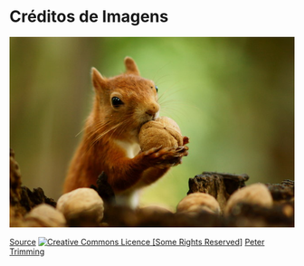 # Créditos de Imagens

<img src="squirrel_walnut.jpg"/>

[Source](http://www.geograph.org.uk/photo/3083897) <a rel="license" href="http://creativecommons.org/licenses/by-sa/2.0/"><img alt="Creative Commons Licence [Some Rights Reserved]" src="http://creativecommons.org/images/public/somerights20.gif"></a> <a title="View profile" href="http://www.geograph.org.uk/profile/34298" xmlns:cc="http://creativecommons.org/ns#" property="cc:attributionName" rel="cc:attributionURL dct:creator">Peter Trimming</a>
